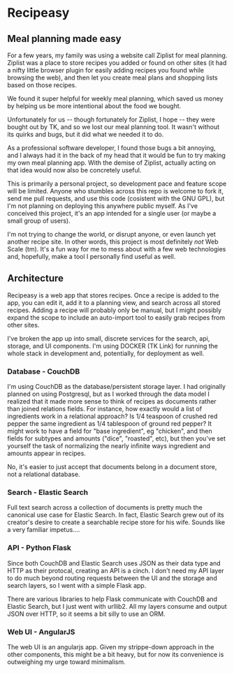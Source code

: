 # Recipeasy

## Meal planning made easy

For a few years, my family was using a website call Ziplist for meal planning. Ziplist was a place
to store recipes you added or found on other sites (it had a nifty little browser plugin for easily
adding recipes you found while browsing the web), and then let you create meal plans and shopping
lists based on those recipes.

We found it super helpful for weekly meal planning, which saved us money by helping us be more
intentional about the food we bought.

Unfortunately for us -- though fortunately for Ziplist, I hope -- they were bought out by TK, and so
we lost our meal planning tool. It wasn't without its quirks and bugs, but it did what we needed it
to do.

As a professional software developer, I found those bugs a bit annoying, and I always had it in the
back of my head that it would be fun to try making my own meal planning app. With the demise of
Ziplist, actually acting on that idea would now also be concretely useful.

This is primarily a personal project, so development pace and feature scope will be limited. Anyone
who stumbles across this repo is welcome to fork it, send me pull requests, and use this code
(cosistent with the GNU GPL), but I'm not planning on deploying this anywhere public myself. As I've
conceived this project, it's an app intended for a single user (or maybe a small group of users).

I'm not trying to change the world, or disrupt anyone, or even launch yet another recipe site. In
other words, this project is most definitely _not_ Web Scale (tm). It's a fun way for me to mess
about with a few web technologies and, hopefully, make a tool I personally find useful as well.


## Architecture

Recipeasy is a web app that stores recipes. Once a recipe is added to the app, you can edit it, add
it to a planning view, and search across all stored recipes. Adding a recipe will probably only be
manual, but I might possibly expand the scope to include an auto-import tool to easily grab
recipes from other sites.

I've broken the app up into small, discrete services for the search, api, storage, and UI components.
I'm using DOCKER (TK Link) for running the whole stack in development and, potentially, for
deployment as well.

### Database - CouchDB

I'm using CouchDB as the database/persistent storage layer. I had originally planned on using
Postgresql, but as I worked through the data model I realized that it made more sense to think of
recipes as documents rather than joined relations fields.  For instance, how exactly would a list of
ingredients work in a relational approach? Is 1/4 teaspoon of crushed red pepper the same ingredient
as 1/4 tablespoon of ground red pepper? It might work to have a field for "base ingredient", eg
"chicken", and then fields for subtypes and amounts ("dice", "roasted", etc), but then you've set
yourself the task of normalizing the nearly infinite ways ingredient and amounts appear in recipes.

No, it's easier to just accept that documents belong in a document store, not a relational database.

### Search - Elastic Search

Full text search across a collection of documents is pretty much the canonical use case for Elastic
Search. In fact, Elastic Search grew out of its creator's desire to create a searchable recipe store
for his wife. Sounds like a very familiar impetus....

### API - Python Flask

Since both CouchDB and Elastic Search uses JSON as their data type and HTTP as their protocal,
creating an API is a cinch. I don't need my API layer to do much beyond routing requests between
the UI and the storage and search layers, so I went with a simple Flask app.

There are various libraries to help Flask communicate with CouchDB and Elastic Search, but I just
went with urllib2. All my layers consume and output JSON over HTTP, so it seems a bit silly to use
an ORM.

### Web UI - AngularJS

The web UI is an angularjs app. Given my strippe-down approach in the other components, this might
be a bit heavy, but for now its convenience is outweighing my urge toward minimalism.

